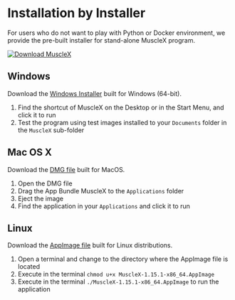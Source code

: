 # Installation by Installer

For users who do not want to play with Python or Docker environment, we provide the pre-built installer for stand-alone MuscleX program.

[![Download MuscleX](https://a.fsdn.com/con/app/sf-download-button)](https://sourceforge.net/projects/musclex/)

## Windows
Download the [Windows Installer](https://sourceforge.net/projects/musclex/) built for Windows (64-bit).

1. Find the shortcut of MuscleX on the Desktop or in the Start Menu, and click it to run
2. Test the program using test images installed to your `Documents` folder in the `MuscleX` sub-folder

## Mac OS X
Download the [DMG file](https://sourceforge.net/projects/musclex/files/) built for MacOS.

1. Open the DMG file
2. Drag the App Bundle MuscleX to the `Applications` folder
3. Eject the image
4. Find the application in your `Applications` and click it to run

## Linux
Download the [AppImage file](https://sourceforge.net/projects/musclex/files/) built for Linux distributions.

1. Open a terminal and change to the directory where the AppImage file is located
2. Execute in the terminal `chmod u+x MuscleX-1.15.1-x86_64.AppImage`
3. Execute in the terminal `./MuscleX-1.15.1-x86_64.AppImage` to run the application
